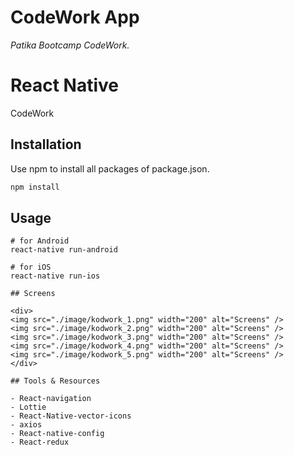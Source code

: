 # CodeWork App

_Patika Bootcamp CodeWork._

# React Native

CodeWork

## Installation

Use npm to install all packages of package.json.

```bash
npm install
```

## Usage

```
# for Android
react-native run-android
```

```
# for iOS
react-native run-ios

## Screens

<div>
<img src="./image/kodwork_1.png" width="200" alt="Screens" />
<img src="./image/kodwork_2.png" width="200" alt="Screens" />
<img src="./image/kodwork_3.png" width="200" alt="Screens" />
<img src="./image/kodwork_4.png" width="200" alt="Screens" />
<img src="./image/kodwork_5.png" width="200" alt="Screens" />
</div>

## Tools & Resources

- React-navigation
- Lottie
- React-Native-vector-icons
- axios
- React-native-config
- React-redux
```
